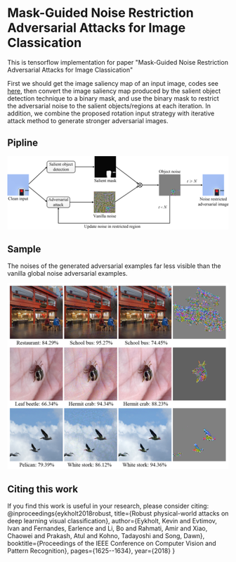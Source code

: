 # Mask-Guided Noise Restriction Adversarial Attacks for Image Classication
This is tensorflow implementation for paper "Mask-Guided Noise Restriction Adversarial Attacks for Image Classication"

First we should get the image saliency map of an input image, codes see [here](https://github.com/Joker316701882/Salient-Object-Detection), then convert the image saliency map produced by the salient object detection technique to a binary mask, and use the binary mask to restrict the adversarial noise to the salient objects/regions at each iteration. 
In addition, we combine the proposed rotation input strategy with iterative attack method to generate stronger adversarial images.


## Pipline
![image](https://github.com/YeXinD/Maskguided/blob/master/pipline.png)

## Sample

The noises of the generated adversarial examples far less visible than the vanilla global noise adversarial examples.

![image](https://github.com/YeXinD/Maskguided/blob/master/sample/sample%201.png)

## Citing this work 
If you find this work is useful in your research, please consider citing:
@inproceedings{eykholt2018robust,
  title={Robust physical-world attacks on deep learning visual classification},
  author={Eykholt, Kevin and Evtimov, Ivan and Fernandes, Earlence and Li, Bo and Rahmati, Amir and Xiao, Chaowei and Prakash, Atul and Kohno, Tadayoshi and Song, Dawn},
  booktitle={Proceedings of the IEEE Conference on Computer Vision and Pattern Recognition},
  pages={1625--1634},
  year={2018}
}
